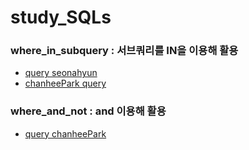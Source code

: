 # study_SQLs

### where_in_subquery : 서브쿼리를 IN을 이용해 활용
- [query seonahyun](./SeonahYun/w3schools/where_in_subquery.sql)
- [chanheePark query](./chanheepark/w3schools/where_in_subquery.sql)

### where_and_not : and 이용해 활용
- [query chanheePark](./chanheepark/w3schools/where_and_not.sql)